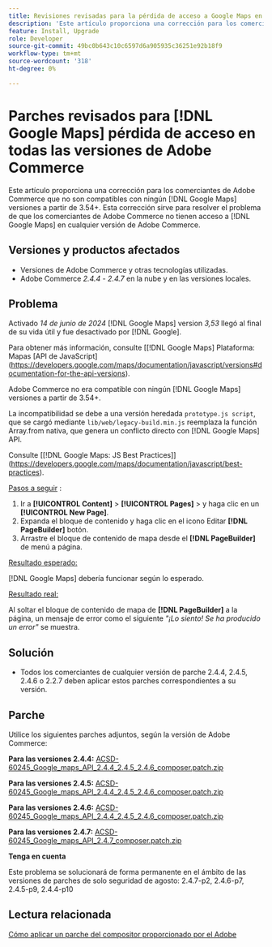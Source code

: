 ```yaml
---
title: Revisiones revisadas para la pérdida de acceso a Google Maps en todas las versiones de Adobe Commerce
description: 'Este artículo proporciona una corrección para los comerciantes de Adobe Commerce que no son compatibles con ningún [!DNL Google Maps] versiones a partir de 3.54+.'
feature: Install, Upgrade
role: Developer
source-git-commit: 49bc0b643c10c6597d6a905935c36251e92b18f9
workflow-type: tm+mt
source-wordcount: '318'
ht-degree: 0%

---
```


# Parches revisados para [!DNL Google Maps] pérdida de acceso en todas las versiones de Adobe Commerce

Este artículo proporciona una corrección para los comerciantes de Adobe Commerce que no son compatibles con ningún [!DNL Google Maps] versiones a partir de 3.54+. Esta corrección sirve para resolver el problema de que los comerciantes de Adobe Commerce no tienen acceso a [!DNL Google Maps] en cualquier versión de Adobe Commerce.

## Versiones y productos afectados

* Versiones de Adobe Commerce y otras tecnologías utilizadas.
* Adobe Commerce *2.4.4* - *2.4.7* en la nube y en las versiones locales.

## Problema

Activado *14 de junio de 2024* [!DNL Google Maps] version *3,53* llegó al final de su vida útil y fue desactivado por [!DNL Google].

Para obtener más información, consulte [[!DNL Google Maps] Plataforma: Mapas [API de JavaScript] (https://developers.google.com/maps/documentation/javascript/versions#documentation-for-the-api-versions).

Adobe Commerce no era compatible con ningún [!DNL  Google Maps] versiones a partir de 3.54+.

La incompatibilidad se debe a una versión heredada `prototype.js script`, que se cargó mediante `lib/web/legacy-build.min.js` reemplaza la función Array.from nativa, que genera un conflicto directo con [!DNL  Google Maps] API.

Consulte [[!DNL Google Maps: JS Best Practices]] (https://developers.google.com/maps/documentation/javascript/best-practices).

<u>Pasos a seguir</u> :

1. Ir a **[!UICONTROL Content]** > **[!UICONTROL Pages]** > y haga clic en un **[!UICONTROL New Page]**.
1. Expanda el bloque de contenido y haga clic en el icono Editar **[!DNL PageBuilder]** botón.
1. Arrastre el bloque de contenido de mapa desde el **[!DNL PageBuilder]** de menú a página.

<u>Resultado esperado:</u>

[!DNL Google Maps] debería funcionar según lo esperado.

<u> Resultado real:</u>

Al soltar el bloque de contenido de mapa de **[!DNL PageBuilder]** a la página, un mensaje de error como el siguiente *&quot;¡Lo siento! Se ha producido un error&quot;* se muestra.

## Solución

* Todos los comerciantes de cualquier versión de parche 2.4.4, 2.4.5, 2.4.6 o 2.2.7 deben aplicar estos parches correspondientes a su versión.

## Parche

Utilice los siguientes parches adjuntos, según la versión de Adobe Commerce:

**Para las versiones 2.4.4:**
[ACSD-60245_Google_maps_API_2.4.4_2.4.5_2.4.6_composer.patch.zip](assets/ACSD-60245_Google_maps_API_2.4.4_2.4.5_2.4.6_composer.patch.zip)

**Para las versiones 2.4.5:**
[ACSD-60245_Google_maps_API_2.4.4_2.4.5_2.4.6_composer.patch.zip](assets/ACSD-60245_Google_maps_API_2.4.4_2.4.5_2.4.6_composer.patch.zip)

**Para las versiones 2.4.6:**
[ACSD-60245_Google_maps_API_2.4.4_2.4.5_2.4.6_composer.patch.zip](assets/ACSD-60245_Google_maps_API_2.4.4_2.4.5_2.4.6_composer.patch.zip)

**Para las versiones 2.4.7:**
[ACSD-60245_Google_maps_API_2.4.7_composer.patch.zip](assets/ACSD-60245_Google_maps_API_2.4.7_composer.patch.zip)

**Tenga en cuenta**

Este problema se solucionará de forma permanente en el ámbito de las versiones de parches de solo seguridad de agosto: 2.4.7-p2, 2.4.6-p7, 2.4.5-p9, 2.4.4-p10

## Lectura relacionada

[Cómo aplicar un parche del compositor proporcionado por el Adobe](https://experienceleague.adobe.com/en/docs/commerce-knowledge-base/kb/how-to/how-to-apply-a-composer-patch-provided-by-magento)